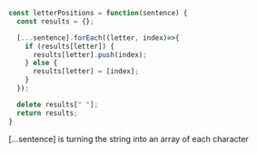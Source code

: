 ``` javascript
const letterPositions = function(sentence) {
  const results = {};

  [...sentence].forEach((letter, index)=>{
    if (results[letter]) {
      results[letter].push(index);
    } else {
      results[letter] = [index];
    }
  });

  delete results[" "];
  return results;
}

```
[...sentence] is turning the string into an array of each character


